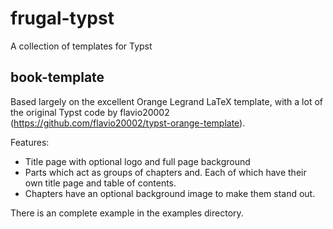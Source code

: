 # frugal-typst
A collection of templates for Typst


## book-template

Based largely on the excellent Orange Legrand LaTeX template, with a lot of the original Typst
code by flavio20002 (https://github.com/flavio20002/typst-orange-template).

Features:
- Title page with optional logo and full page background
- Parts which act as groups of chapters and. Each of which have their own title page and table of contents.
- Chapters have an optional background image to make them stand out.

There is an complete example in the examples directory.